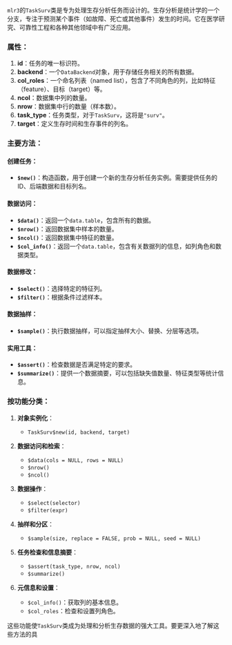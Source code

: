 `mlr3`的`TaskSurv`类是专为处理生存分析任务而设计的。生存分析是统计学的一个分支，专注于预测某个事件（如故障、死亡或其他事件）发生的时间。它在医学研究、可靠性工程和各种其他领域中有广泛应用。

### 属性：

1. **id**：任务的唯一标识符。
2. **backend**：一个`DataBackend`对象，用于存储任务相关的所有数据。
3. **col_roles**：一个命名列表（named list），包含了不同角色的列，比如特征（feature）、目标（target）等。
4. **ncol**：数据集中列的数量。
5. **nrow**：数据集中行的数量（样本数）。
6. **task_type**：任务类型，对于`TaskSurv`，这将是`"surv"`。
7. **target**：定义生存时间和生存事件的列名。

### 主要方法：

#### 创建任务：

- **`$new()`**：构造函数，用于创建一个新的生存分析任务实例。需要提供任务的ID、后端数据和目标列名。

#### 数据访问：

- **`$data()`**：返回一个`data.table`，包含所有的数据。
- **`$nrow()`**：返回数据集中样本的数量。
- **`$ncol()`**：返回数据集中特征的数量。
- **`$col_info()`**：返回一个`data.table`，包含有关数据列的信息，如列角色和数据类型。

#### 数据修改：

- **`$select()`**：选择特定的特征列。
- **`$filter()`**：根据条件过滤样本。

#### 数据抽样：

- **`$sample()`**：执行数据抽样，可以指定抽样大小、替换、分层等选项。

#### 实用工具：

- **`$assert()`**：检查数据是否满足特定的要求。
- **`$summarize()`**：提供一个数据摘要，可以包括缺失值数量、特征类型等统计信息。

### 按功能分类：

1. **对象实例化**：
    - `TaskSurv$new(id, backend, target)`
    
2. **数据访问和检索**：
    - `$data(cols = NULL, rows = NULL)`
    - `$nrow()`
    - `$ncol()`
    
3. **数据操作**：
    - `$select(selector)`
    - `$filter(expr)`
    
4. **抽样和分区**：
    - `$sample(size, replace = FALSE, prob = NULL, seed = NULL)`
    
5. **任务检查和信息摘要**：
    - `$assert(task_type, nrow, ncol)`
    - `$summarize()`

6. **元信息和设置**：
    - `$col_info()`：获取列的基本信息。
    - `$col_roles`：检查和设置列角色。

这些功能使`TaskSurv`类成为处理和分析生存数据的强大工具。要更深入地了解这些方法的具
